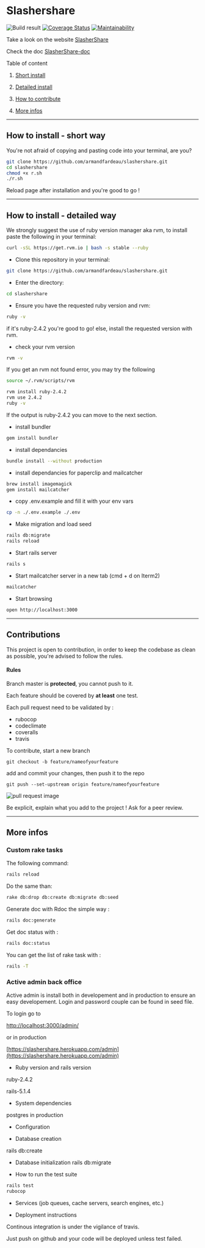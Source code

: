 # Slashershare 
![Build result](https://travis-ci.org/armandfardeau/slashershare.svg?branch=master)
[![Coverage Status](https://coveralls.io/repos/github/armandfardeau/slashershare/badge.svg?branch=master)](https://coveralls.io/github/armandfardeau/slashershare?branch=master)
[![Maintainability](https://api.codeclimate.com/v1/badges/4f04691b4116554cbe63/maintainability)](https://codeclimate.com/github/armandfardeau/slashershare/maintainability)

Take a look on the website [SlasherShare](https://slashershare.herokuapp.com/)

Check the doc [SlasherShare-doc](https://armandfardeau.github.io/slashershare/)

Table of content

1. [Short install](#how-to-install---short-way)

2. [Detailed install](#how-to-install---detailed-way)

3. [How to contribute](#contributions)

4. [More infos](#more-infos)

______________________________________________________________

## How to install - short way

You're not afraid of copying and pasting code into your terminal, are you?

```bash
git clone https://github.com/armandfardeau/slashershare.git
cd slashershare
chmod +x r.sh
./r.sh
```
Reload page after installation and you're good to go !

______________________________________________________________

## How to install - detailed way
We strongly suggest the use of ruby version manager aka rvm, to install paste the following in your terminal: 

``` bash
curl -sSL https://get.rvm.io | bash -s stable --ruby
```

* Clone this repository in your terminal: 

```bash
git clone https://github.com/armandfardeau/slashershare.git
```

* Enter the directory:

```bash
cd slashershare
```

* Ensure you have the requested ruby version and rvm:

```bash
ruby -v
```

if it's ruby-2.4.2 you're good to go! 
else, install the requested version with rvm.

* check your rvm version

```bash
rvm -v
```
If you get an rvm not found error, you may try the following

```bash
source ~/.rvm/scripts/rvm
```

```bash
rvm install ruby-2.4.2
rvm use 2.4.2
ruby -v
```
If the output is ruby-2.4.2 you can move to the next section.

* install bundler
```bash
gem install bundler
```
* install dependancies
```bash
bundle install --without production
```

* install dependancies for paperclip and mailcatcher
```bash
brew install imagemagick
gem install mailcatcher
```

* copy .env.example and fill it with your env vars
```bash
cp -n ./.env.example ./.env
```

* Make migration and load seed
```bash
rails db:migrate
rails reload
```

* Start rails server
```bash
rails s
```
* Start mailcatcher server in a new tab (cmd + d on Iterm2)
```bash
mailcatcher
```

* Start browsing
```bash
open http://localhost:3000
```
______________________________________________________________

## Contributions

This project is open to contribution, in order to keep the codebase as clean as possible, you're advised to follow the rules.

#### Rules 
Branch master is **protected**, you cannot push to it.

Each feature should be covered by **at least** one test.

Each pull request need to be validated by :

- rubocop
- codeclimate
- coveralls
- travis

To contribute, start a new branch

`git checkout -b feature/nameofyourfeature`

add and commit your changes, then push it to the repo

`git push --set-upstream origin feature/nameofyourfeature`

![pull request image](https://kirstiejane.github.io/friendly-github-intro/assets/images-slides/my-first-pr-new-pr1.png)

Be explicit, explain what you add to the project !
Ask for a peer review.

______________________________________________________________

## More infos

### Custom rake tasks

The following command:
```bash
rails reload
```
Do the same than: 
```bash 
rake db:drop db:create db:migrate db:seed
```

Generate doc with Rdoc the simple way :
```bash
rails doc:generate
```

Get doc status with :
```bash
rails doc:status
```

You can get the list of rake task with :
```bash
rails -T
```
### Active admin back office

Active admin is install both in developement and in production to ensure an easy developement.
Login and password couple can be found in seed file.

To login go to 

[http://localhost:3000/admin/](http://localhost:3000/admin/)

or in production

[https://slashershare.herokuapp.com/admin](https://slashershare.herokuapp.com/admin)



* Ruby version and rails version

ruby-2.4.2

rails-5.1.4

* System dependencies

postgres in production

* Configuration


* Database creation

rails db:create

* Database initialization
rails db:migrate

* How to run the test suite

```bash 
rails test
rubocop
```

* Services (job queues, cache servers, search engines, etc.)

* Deployment instructions

Continous integration is under the vigilance of travis.

Just push on github and your code will be deployed unless test failed.
